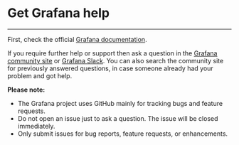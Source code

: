# Get Grafana help
------------------
First, check the official [Grafana documentation](https://grafana.com/docs/).

If you require further help or support then ask a question in the [Grafana community site](https://community.grafana.com/) or [Grafana Slack](http://slack.raintank.io/). You can also search the community site for previously answered questions, in case someone already had your problem and got help.

 **Please note:**
- The Grafana project uses GitHub mainly for tracking bugs and feature requests.
- Do not open an issue just to ask a question. The issue will be closed immediately.
- Only submit issues for bug reports, feature requests, or enhancements.
